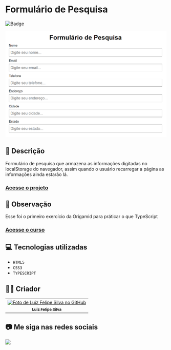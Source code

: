 # Formulário de Pesquisa
![Badge](http://img.shields.io/static/v1?label=STATUS&message=CONCLUIDO&color=GREEN&style=for-the-badge)   

<img src="https://github.com/luizfelipe9627/formulario-pesquisa/blob/main/apresentacao.png" alt="Apresentação do Form">

## 📄 Descrição
Formulário de pesquisa que armazena as informações digitadas no localStorage do navegador, assim quando o usuário recarregar a página as informações ainda estarão lá.

### <a href="https://luizfelipe9627-formulario-pesquisa.netlify.app">Acesse o projeto</a>

## 📑 Observação
Esse foi o primeiro exercício da Origamid para práticar o que TypeScript

### <a href="https://www.origamid.com/curso/typescript-para-iniciantes">Acesse o curso</a>

## 💻 Tecnologias utilizadas

- ``HTML5``
- ``CSS3``
- ``TYPESCRIPT``

## 🧑‍💻 Criador

<table>
  <tr>
    <td align="center">
      <a href="https://github.com/luizfelipe9627">
        <img src="https://github.com/luizfelipe9627.png" width="100px;" alt="Foto de Luiz Felipe Silva no GitHub"/><br>
        <sub>
          <b>Luiz Felipe Silva</b>
        </sub>
      </a>
    </td>
  </tr>
</table>

## 📷 Me siga nas redes sociais<br>

<p align="left">
  <a href="https://www.linkedin.com/in/luizfelipe9627/" target="_blank"><img src="https://img.shields.io/badge/-LinkedIn-%230077B5?style=for-the-badge&logo=linkedin&logoColor=white"></a>
</p>

